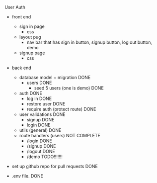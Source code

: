 User Auth


- front end
    - sign in page
        - css
    - layout pug
        - nav bar that has sign in button, signup button, log out button, demo
    - signup page
        - css


- back end
    - database model + migration DONE
        - users DONE
            - seed 5 users (one is demo) DONE
    - auth DONE
        - log in DONE
        - restore user DONE
        - require auth (protect route) DONE
    - user validations DONE
        - signup DONE
        - login DONE
    - utils (general) DONE
    - route handlers (users) NOT COMPLETE
        - /login DONE
        - /signup DONE
        - /logout DONE
        - /demo TODO!!!!!!!

- set up github repo for pull requests DONE
- .env file. DONE
